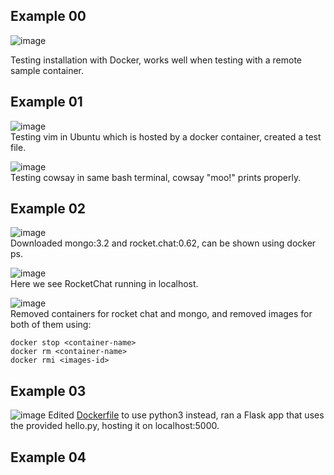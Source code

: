## Example 00
![image](https://user-images.githubusercontent.com/66571652/160159355-6eb30118-ae77-4832-9638-f1046d61a50c.png)

Testing installation with Docker, works well when testing with a remote sample container.

## Example 01
![image](https://user-images.githubusercontent.com/66571652/160160824-51e5b3e1-6d60-477a-8272-c095d2c29e56.png) </br>
Testing vim in Ubuntu which is hosted by a docker container, created a test file.

![image](https://user-images.githubusercontent.com/66571652/160161228-b4fabfa4-816c-4fbd-965d-2710c2814568.png) </br>
Testing cowsay in same bash terminal, cowsay "moo!" prints properly.

## Example 02
![image](https://user-images.githubusercontent.com/66571652/160162067-7eb13b5a-dbc6-4128-be76-a895b998b04b.png) </br>
Downloaded mongo:3.2 and rocket.chat:0.62, can be shown using docker ps.

![image](https://user-images.githubusercontent.com/66571652/160162224-6799325c-a012-42bc-822e-bf7dcfa22ebc.png) </br>
Here we see RocketChat running in localhost.

![image](https://user-images.githubusercontent.com/66571652/160162807-7a46201a-8794-46c0-ba47-a07a336b62e4.png) </br>
Removed containers for rocket chat and mongo, and removed images for both of them using:
```
docker stop <container-name>
docker rm <container-name>
docker rmi <images-id>
```

## Example 03
![image](https://user-images.githubusercontent.com/66571652/160170623-1465f2f7-ec3b-4d33-aa4e-3e5b00efe227.png)
Edited [Dockerfile](https://github.com/jina2k/oss-repo-template/blob/master/labs/lab-09/Dockerfile) to use python3 instead, ran a Flask app that uses the provided hello.py, hosting it on localhost:5000.

## Example 04
